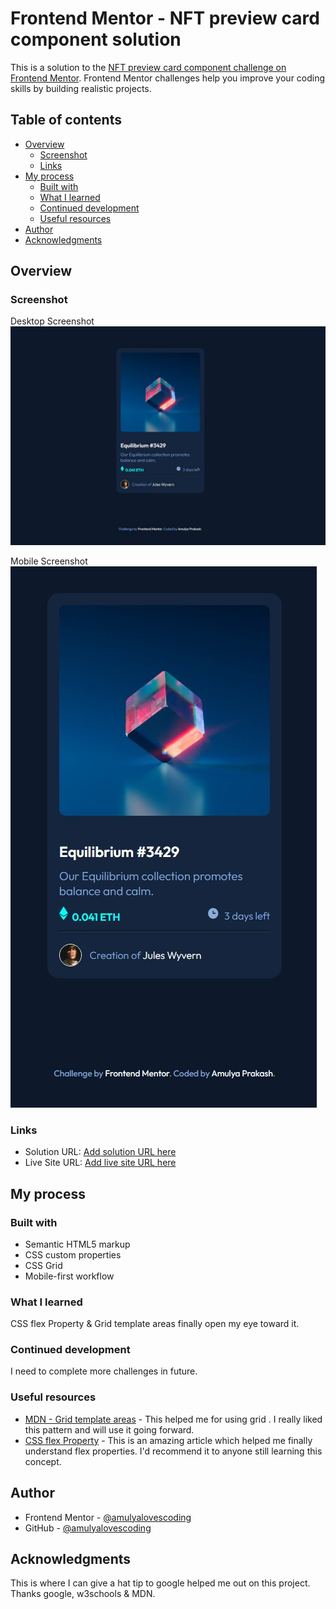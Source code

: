# Frontend Mentor - NFT preview card component solution

This is a solution to the [NFT preview card component challenge on Frontend Mentor](https://www.frontendmentor.io/challenges/nft-preview-card-component-SbdUL_w0U). Frontend Mentor challenges help you improve your coding skills by building realistic projects.

## Table of contents

- [Overview](#overview)
  - [Screenshot](#screenshot)
  - [Links](#links)
- [My process](#my-process)
  - [Built with](#built-with)
  - [What I learned](#what-i-learned)
  - [Continued development](#continued-development)
  - [Useful resources](#useful-resources)
- [Author](#author)
- [Acknowledgments](#acknowledgments)

## Overview

### Screenshot

Desktop Screenshot
![desktop screenshot](https://github.com/amulyalovescoding/NFT-preview-card-component/blob/main/screenshots/desktop.jpeg)


Mobile Screenshot
![Mobile screenshot](https://github.com/amulyalovescoding/NFT-preview-card-component/blob/main/screenshots/mobile.jpeg)

### Links

- Solution URL: [Add solution URL here](https://github.com/amulyalovescoding/NFT-preview-card-component)
- Live Site URL: [Add live site URL here](https://amulyalovescoding.github.io/NFT-preview-card-component)

## My process

### Built with

- Semantic HTML5 markup
- CSS custom properties
- CSS Grid
- Mobile-first workflow


### What I learned

CSS flex Property & Grid template areas finally open my eye toward it.



### Continued development

I need to complete more challenges in future.

### Useful resources

- [MDN - Grid template areas](https://developer.mozilla.org/en-US/docs/Web/CSS/CSS_Grid_Layout/Grid_Template_Areas) - This helped me for using grid . I really liked this pattern and will use it going forward.
- [CSS flex Property](https://www.w3schools.com/cssref/css3_pr_flex.asp) - This is an amazing article which helped me finally understand flex properties. I'd recommend it to anyone still learning this concept.

## Author

- Frontend Mentor - [@amulyalovescoding](https://www.frontendmentor.io/profile/amulyalovescoding)
- GitHub - [@amulyalovescoding](https://github.com/amulyalovescoding)

## Acknowledgments

This is where I can give a hat tip to google helped me out on this project.
Thanks google, w3schools & MDN.
